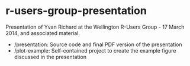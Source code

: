 r-users-group-presentation
==========================

Presentation of Yvan Richard at the Wellington R-Users Group - 17 March 2014, and associated material.


- /presentation: Source code and final PDF version of the presentation
- /plot-example: Self-contained project to create the example figure discussed in the presentation


